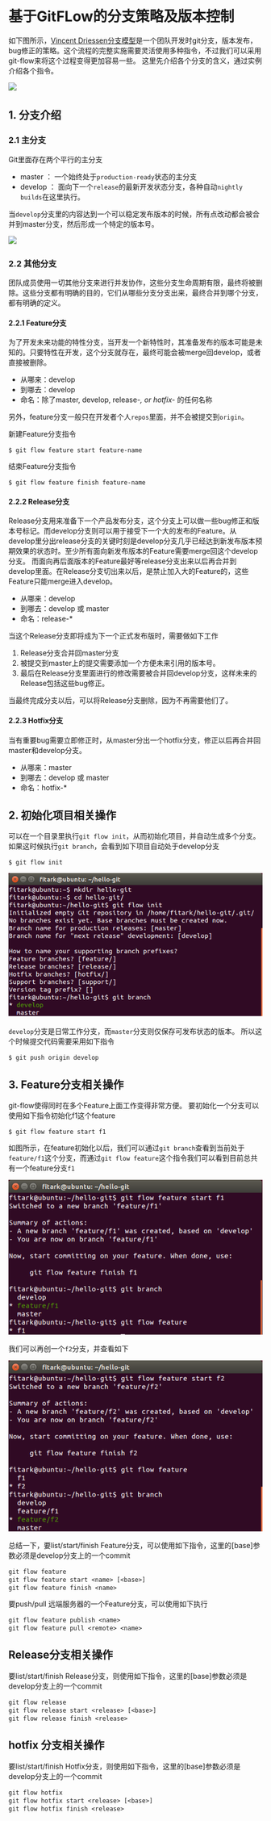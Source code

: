 # 基于GitFLow的分支策略及版本控制

如下图所示，[Vincent Driessen分支模型](http://nvie.com/posts/a-successful-git-branching-model/)是一个团队开发时git分支，版本发布，bug修正的策略。这个流程的完整实施需要灵活使用多种指令，不过我们可以采用git-flow来将这个过程变得更加容易一些。 这里先介绍各个分支的含义，通过实例介绍各个指令。

![](http://nvie.com/img/git-model@2x.png)

## 1. 分支介绍

### 2.1 主分支

Git里面存在两个平行的主分支

- master ： 一个始终处于`production-ready`状态的主分支
- develop ： 面向下一个`release`的最新开发状态分支，各种自动`nightly builds`在这里执行。

当`develop`分支里的内容达到一个可以稳定发布版本的时候，所有点改动都会被合并到master分支，然后形成一个特定的版本号。

![](http://nvie.com/img/main-branches@2x.png)


### 2.2 其他分支

团队成员使用一切其他分支来进行并发协作，这些分支生命周期有限，最终将被删除。这些分支都有明确的目的，它们从哪些分支分支出来，最终合并到哪个分支，都有明确的定义。

#### 2.2.1 Feature分支

为了开发未来功能的特性分支，当开发一个新特性时，其准备发布的版本可能是未知的。只要特性在开发，这个分支就存在，最终可能会被merge回develop，或者直接被删除。

- 从哪来：develop
- 到哪去：develop
- 命名：除了master, develop, release-*, or hotfix-* 的任何名称

另外，feature分支一般只在开发者个人`repos`里面，并不会被提交到`origin`。


 新建Feature分支指令

	$ git flow feature start feature-name

 结束Feature分支指令

	$ git flow feature finish feature-name

#### 2.2.2 Release分支

Release分支用来准备下一个产品发布分支，这个分支上可以做一些bug修正和版本号标记。而develop分支则可以用于接受下一个大的发布的Feature。从develop里分出release分支的关键时刻是develop分支几乎已经达到新发布版本预期效果的状态时。至少所有面向新发布版本的Feature需要merge回这个develop分支。 而面向再后面版本的Feature最好等release分支出来以后再合并到develop里面。在Release分支切出来以后，是禁止加入大的Feature的，这些Feature只能merge进入develop。

- 从哪来：develop
- 到哪去：develop 或 master
- 命名：release-*

当这个Release分支即将成为下一个正式发布版时，需要做如下工作

1. Release分支合并回master分支
2. 被提交到master上的提交需要添加一个方便未来引用的版本号。
3. 最后在Release分支里面进行的修改需要被合并回develop分支，这样未来的Release包括这些bug修正。


当最终完成分支以后，可以将Release分支删除，因为不再需要他们了。


#### 2.2.3 Hotfix分支


当有重要bug需要立即修正时，从master分出一个hotfix分支，修正以后再合并回master和develop分支。

- 从哪来：master
- 到哪去：develop 或 master
- 命名：hotfix-*


## 2. 初始化项目相关操作

可以在一个目录里执行`git flow init`，从而初始化项目，并自动生成多个分支。如果这时候执行`git branch`，会看到如下项目自动处于develop分支

	$ git flow init


![](images/git-flow-init.png)


`develop`分支是日常工作分支，而`master`分支则仅保存可发布状态的版本。 所以这个时候提交代码需要采用如下指令

	$ git push origin develop


## 3. Feature分支相关操作

git-flow使得同时在多个Feature上面工作变得非常方便。 要初始化一个分支可以使用如下指令初始化f1这个feature

	$ git flow feature start f1

如图所示，在feature初始化以后，我们可以通过`git branch`查看到当前处于`feature/f1`这个分支，而通过`git flow feature`这个指令我们可以看到目前总共有一个feature分支`f1`

![](images/git-flow-feature-start-f1.png)

我们可以再创一个`f2`分支，并查看如下

![](images/git-flow-feature-start-f2.png)






总结一下，要list/start/finish Feature分支，可以使用如下指令，这里的[base]参数必须是develop分支上的一个commit

	git flow feature
	git flow feature start <name> [<base>]
	git flow feature finish <name>


要push/pull 远端服务器的一个Feature分支，可以使用如下执行

	git flow feature publish <name>
	git flow feature pull <remote> <name>



##  Release分支相关操作


要list/start/finish Release分支，则使用如下指令，这里的[base]参数必须是develop分支上的一个commit

	git flow release
	git flow release start <release> [<base>]
	git flow release finish <release>



##  hotfix 分支相关操作


要list/start/finish Hotfix分支，则使用如下指令，这里的[base]参数必须是develop分支上的一个commit

	git flow hotfix
	git flow hotfix start <release> [<base>]
	git flow hotfix finish <release>


